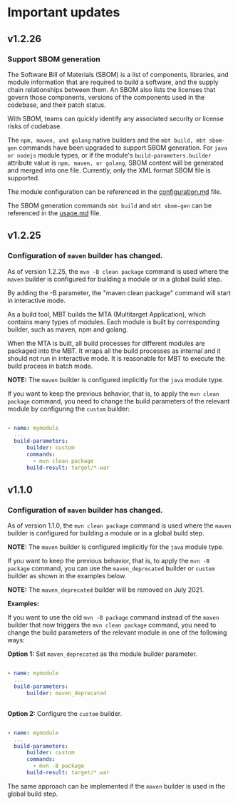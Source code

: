 # <b>Important updates</b>

## v1.2.26

### Support SBOM generation
The Software Bill of Materials (SBOM) is a list of components, libraries, and module information that are required to build a software, and the supply chain relationships between them. An SBOM also lists the licenses that govern those components, versions of the components used in the codebase, and their patch status.

With SBOM, teams can quickly identify any associated security or license risks of codebase.

The `npm, maven, and golang` native builders and the `mbt build, mbt sbom-gen` commands have been upgraded to support SBOM generation. For `java or nodejs` module types, or if the module's `build-parameters.builder` attribute value is `npm, maven, or golang`, SBOM content will be generated and merged into one file. Currently, only the XML format SBOM file is supported.

The module configuration can be referenced in the [configuration.md](https://github.com/SAP/cloud-mta-build-tool/blob/master/docs/docs/configuration.md) file.

The SBOM generation commands `mbt build` and `mbt sbom-gen` can be referenced in the [usage.md](https://github.com/SAP/cloud-mta-build-tool/blob/master/docs/docs/usage.md) file.

## v1.2.25

### Configuration of `maven` builder has changed. 
As of version 1.2.25, the `mvn -B clean package` command is used where the `maven` builder is configured for building a module or in a global build step. 

By adding the -B parameter, the "maven clean package" command will start in interactive mode.

As a build tool, MBT builds the MTA (Multitarget Application), which contains many types of modules. Each module is built by corresponding builder, such as maven, npm and golang.

When the MTA is built, all build processes for different modules are packaged into the MBT. It wraps all the build processes as internal and it should not run in interactive mode. It is reasonable for MBT to execute the build process in batch mode.

<b>NOTE:</b>  The `maven` builder is configured implicitly for the `java` module type.

If you want to keep the previous behavior, that is, to apply the `mvn clean package` command, you need to change the build parameters of the relevant module by configuring the `custom` builder:
```yaml

- name: mymodule
  ... 
  build-parameters:
      builder: custom
      commands:
        - mvn clean package
      build-result: target/*.war 
```

## v1.1.0 

### Configuration of `maven` builder has changed. 
As of version 1.1.0, the `mvn clean package` command is used where the `maven` builder is configured for building a module or in a global build step.

<b>NOTE:</b>  The `maven` builder is configured implicitly for the `java` module type.

If you want to keep the previous behavior, that is, to apply the `mvn -B package` command, you can use the `maven_deprecated` builder or `custom` builder as shown in the examples below.

<b>NOTE:</b> The `maven_deprecated` builder will be removed on July 2021.

<b>Examples:</b>

If you want to use the old `mvn -B package` command instead of the `maven` builder that now triggers the `mvn clean package` command, you need to change the build parameters of the relevant module in one of the following ways:



<b>Option 1:</b> Set `maven_deprecated` as the module builder parameter.

```yaml

- name: mymodule
  ... 
  build-parameters:
      builder: maven_deprecated
      
```

<b>Option 2:</b> Configure the `custom` builder.
```yaml

- name: mymodule
  ... 
  build-parameters:
      builder: custom
      commands:
        - mvn -B package
      build-result: target/*.war 
```

The same approach can be implemented if the `maven` builder is used in the global build step.
